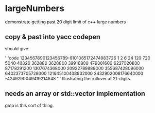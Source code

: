 # largeNumbers
demonstrate getting past 20 digit limit of c++ large numbers

## copy & past into yacc codepen

should give:

'''code
1234567890123456789-6101065172474983726
1
2
6
24
120
720
5040
40320
362880
3628800
39916800
479001600
6227020800
87178291200
1307674368000
20922789888000
355687428096000
6402373705728000
121645100408832000
2432902008176640000
-4249290049419214848
'''
Illustrating the rollover at 21-digits.

## needs an array or std::vector implementation

gmp is this sort of thing.


